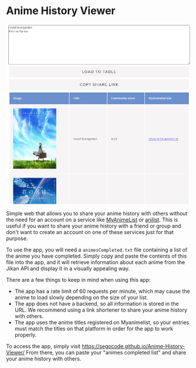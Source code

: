 # Anime History Viewer
<img src="https://github.com/SegoCode/Anime-History-Viewer/blob/main/media/demo.png">

Simple web that allows you to share your anime history with others without the need for an account on a service like [MyAnimeList](https://myanimelist.net/) or [anilist](https://anilist.co/). This is useful if you want to share your anime history with a friend or group and don't want to create an account on one of these services just for that purpose.

To use the app, you will need a ``animesCompleted.txt`` file containing a list of the anime you have completed. Simply copy and paste the contents of this file into the app, and it will retrieve information about each anime from the Jikan API and display it in a visually appealing way.

There are a few things to keep in mind when using this app:

- The app has a rate limit of 60 requests per minute, which may cause the anime to load slowly depending on the size of your list.
- The app does not have a backend, so all information is stored in the URL. We recommend using a link shortener to share your anime history with others.
- The app uses the anime titles registered on Myanimelist, so your entries must match the titles on that platform in order for the app to work properly.

To access the app, simply visit https://segocode.github.io/Anime-History-Viewer/ From there, you can paste your "animes completed list" and share your anime history with others.
